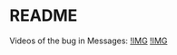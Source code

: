 # README

Videos of the bug in Messages:
[!IMG](https://user-images.githubusercontent.com/19733655/182220604-6b929b71-b5a7-4242-b2fd-056ef42a81ea.mov)
[!IMG](https://user-images.githubusercontent.com/19733655/182220638-04b1b745-e930-421a-b657-fee8746e2982.mov)

